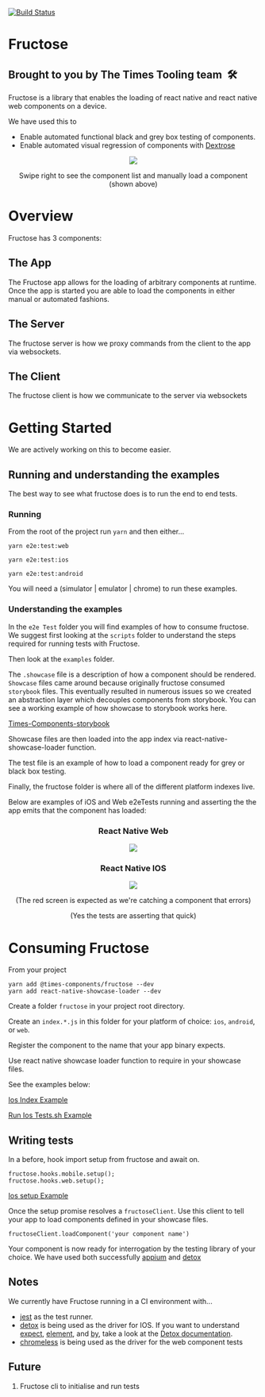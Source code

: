 
[![Build Status](https://www.bitrise.io/app/3038aa161f140118/status.svg?token=xtX-Hi2JSI7S3zQIGHI0EQ&branch=master)](https://www.bitrise.io/app/3038aa161f140118)
# Fructose
## Brought to you by The Times Tooling team  🛠

Fructose is a library that enables the loading of react native and react native web components on a device.

We have used this to 

 - Enable automated functional black and grey box testing of components. 
 - Enable automated visual regression of components with [Dextrose]


<p align="center">
  <img src="https://imgur.com/VJR5Tbz.gif">
</p>

<center>Swipe right to see the component list and manually load a component (shown above)</center>

# Overview

Fructose has 3 components:
## The App

The Fructose app allows for the loading of arbitrary components at runtime. Once the app is started you are able to load the components in either manual or automated fashions.

## The Server

The fructose server is how we proxy commands from the client to the app via websockets.


## The Client

The fructose client is how we communicate to the server via websockets


# Getting Started

We are actively working on this to become easier. 


## Running and understanding the examples


The best way to see what fructose does is to run the end to end tests.


### Running
From the root of the project run `yarn` and then either...

`yarn e2e:test:web`

`yarn e2e:test:ios`

`yarn e2e:test:android`


You will need a (simulator | emulator | chrome) to run these examples.
### Understanding the examples

In the `e2e Test` folder you will find examples of how to consume fructose.
We suggest first looking at the `scripts` folder to understand the steps required for running tests with Fructose.

Then look at the `examples` folder. 

The `.showcase` file is a description of how a component should be rendered.
`Showcase` files came around because originally fructose consumed `storybook` files. This eventually resulted in numerous issues so we created an abstraction layer which decouples components from storybook.
You can see a working example of how showcase to storybook works here.

[Times-Components-storybook]

Showcase files are then loaded into the app index via react-native-showcase-loader function.


The test file is an example of how to load a component ready for grey or black box testing.


Finally, the fructose folder is where all of the different platform indexes live.


Below are examples of iOS and Web e2eTests running and asserting the the app emits that the component has loaded:


### <center> React Native Web</center>
<p align="center">
  <img src="https://imgur.com/Kp75645.gif">
</p>


### <center>React Native IOS</center>
<p align="center">
  <img src="https://imgur.com/66zjgr8.gif">
</p>

<center>
(The red screen is expected as we're catching a component that errors)

(Yes the tests are asserting that quick)
</center>

# Consuming Fructose


From your project

```
yarn add @times-components/fructose --dev
yarn add react-native-showcase-loader --dev
```


Create a folder `fructose` in your project root directory.

Create an `index.*.js` in this folder for your platform of choice: `ios`, `android`, or `web`.

Register the component to the name that your app binary expects. 

Use react native showcase loader function to require in your showcase files.

See the examples below:

[Ios Index Example](e2eTests/fructose/index.ios.js)

[Run Ios Tests.sh Example](e2eTests/scripts/ios-tests.sh)

## Writing tests


In a before, hook import setup from fructose and await on.

```
fructose.hooks.mobile.setup();
fructose.hooks.web.setup();
```

[Ios setup Example](e2eTests/fructose/setup.native.js)


Once the setup promise resolves a `fructoseClient`. Use this client to tell your app to load components defined in your showcase files.

```
fructoseClient.loadComponent('your component name')
```

Your component is now ready for interrogation by the testing library of your choice.
We have used both successfully [appium] and [detox] 


## Notes 

We currently have Fructose running in a CI environment with...
- [jest] as the test runner.
- [detox] is being used as the driver for IOS.
    If you want to understand [expect][expect], [element][actions], and [by][matchers], take a look at the [Detox documentation][detox-docs].
- [chromeless] is being used as the driver for the web component tests



## Future
  
  1. Fructose cli to initialise and run tests
  
[jest]: https://facebook.github.io/jest
[chromeless]: https://github.com/graphcool/chromeless
[detox]: https://github.com/wix/detox
[detox-docs]: https://github.com/wix/detox/blob/master/docs/README.md
[matchers]: https://github.com/wix/detox/blob/master/docs/APIRef.Matchers.md
[actions]: https://github.com/wix/detox/blob/master/docs/APIRef.ActionsOnElement.md
[expect]: https://github.com/wix/detox/blob/master/docs/APIRef.Expect.md
[appium]: http://appium.io/
[times-components-storybook]: https://github.com/newsuk/times-components/tree/master/packages/storybook
[Dextrose]: https://github.com/newsuk/dextrose
